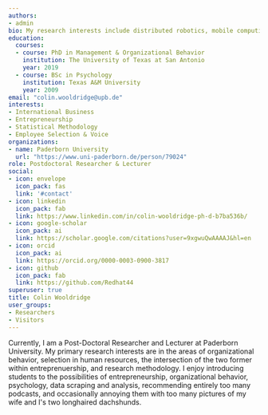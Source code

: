 ```yaml
---
authors:
- admin
bio: My research interests include distributed robotics, mobile computing and programmable matter.
education:
  courses:
  - course: PhD in Management & Organizational Behavior
    institution: The University of Texas at San Antonio
    year: 2019
  - course: BSc in Psychology
    institution: Texas A&M University
    year: 2009
email: "colin.wooldridge@upb.de"
interests:
- International Business
- Entrepreneurship
- Statistical Methodology
- Employee Selection & Voice
organizations:
- name: Paderborn University
  url: "https://www.uni-paderborn.de/person/79024"
role: Postdoctoral Researcher & Lecturer
social:
- icon: envelope
  icon_pack: fas
  link: '#contact'
- icon: linkedin
  icon_pack: fab
  link: https://www.linkedin.com/in/colin-wooldridge-ph-d-b7ba536b/
- icon: google-scholar
  icon_pack: ai
  link: https://scholar.google.com/citations?user=9xgwuQwAAAAJ&hl=en
- icon: orcid
  icon_pack: ai
  link: https://orcid.org/0000-0003-0900-3817
- icon: github
  icon_pack: fab
  link: https://github.com/Redhat44
superuser: true
title: Colin Wooldridge
user_groups:
- Researchers
- Visitors
---
```


Currently, I am a Post-Doctoral Researcher and Lecturer at Paderborn University. My primary research interests are in the areas of organizational behavior, selection in human resources, the intersection of the two former within entreprenuership, and research methodology. I enjoy introducing students to the possibilities of entrepreneurship, organizational behavior, psychology, data scraping and analysis, recommending entirely too many podcasts, and occasionally annoying them with too many pictures of my wife and I's two longhaired dachshunds. 

